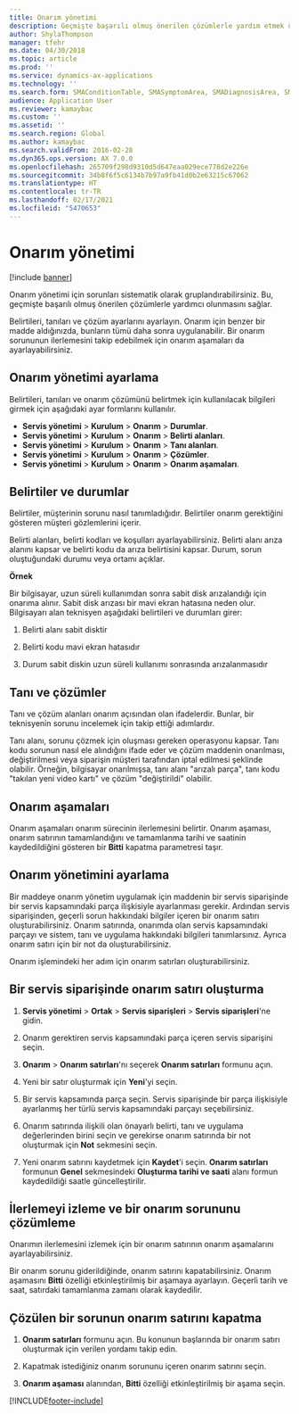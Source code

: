 ```yaml
---
title: Onarım yönetimi
description: Geçmişte başarılı olmuş önerilen çözümlerle yardım etmek üzere sorunları sistematik olarak gruplayın.
author: ShylaThompson
manager: tfehr
ms.date: 04/30/2018
ms.topic: article
ms.prod: ''
ms.service: dynamics-ax-applications
ms.technology: ''
ms.search.form: SMAConditionTable, SMASymptomArea, SMADiagnosisArea, SMAResolutionTable, SMARepairStage
audience: Application User
ms.reviewer: kamaybac
ms.custom: ''
ms.assetid: ''
ms.search.region: Global
ms.author: kamaybac
ms.search.validFrom: 2016-02-28
ms.dyn365.ops.version: AX 7.0.0
ms.openlocfilehash: 265709f298d9310d5d647eaa029ece778d2e226e
ms.sourcegitcommit: 34b8f6f5c6134b7b97a9fb41d0b2e63215c67062
ms.translationtype: HT
ms.contentlocale: tr-TR
ms.lasthandoff: 02/17/2021
ms.locfileid: "5470653"
---
```

# <a name="repair-management"></a>Onarım yönetimi       

[!include [banner](../includes/banner.md)]


Onarım yönetimi için sorunları sistematik olarak gruplandırabilirsiniz. Bu, geçmişte başarılı olmuş önerilen çözümlerle yardımcı olunmasını sağlar.

Belirtileri, tanıları ve çözüm ayarlarını ayarlayın. Onarım için benzer bir madde aldığınızda, bunların tümü daha sonra uygulanabilir. Bir onarım sorununun ilerlemesini takip edebilmek için onarım aşamaları da ayarlayabilirsiniz.

## <a name="setting-up-repair-management"></a>Onarım yönetimi ayarlama

Belirtileri, tanıları ve onarım çözümünü belirtmek için kullanılacak bilgileri girmek için aşağıdaki ayar formlarını kullanılır.

- **Servis yönetimi** \> **Kurulum** \> **Onarım** \> **Durumlar**.
- **Servis yönetimi** \> **Kurulum** \> **Onarım** \> **Belirti alanları**.
-  **Servis yönetimi** \> **Kurulum** \> **Onarım** \> **Tanı alanları**.
- **Servis yönetimi** \> **Kurulum** \> **Onarım** \> **Çözümler**.
- **Servis yönetimi** \> **Kurulum** \> **Onarım** \> **Onarım aşamaları**.

## <a name="symptoms-and-conditions"></a>Belirtiler ve durumlar

Belirtiler, müşterinin sorunu nasıl tanımladığıdır. Belirtiler onarım gerektiğini gösteren müşteri gözlemlerini içerir.

Belirti alanları, belirti kodları ve koşulları ayarlayabilirsiniz. Belirti alanı arıza alanını kapsar ve belirti kodu da arıza belirtisini kapsar. Durum, sorun oluştuğundaki durumu veya ortamı açıklar.

**Örnek**

Bir bilgisayar, uzun süreli kullanımdan sonra sabit disk arızalandığı için onarıma alınır. Sabit disk arızası bir mavi ekran hatasına neden olur. Bilgisayarı alan teknisyen aşağıdaki belirtileri ve durumları girer:

1.  Belirti alanı sabit disktir

2.  Belirti kodu mavi ekran hatasıdır

3.  Durum sabit diskin uzun süreli kullanımı sonrasında arızalanmasıdır

## <a name="diagnosis-and-resolutions"></a>Tanı ve çözümler

Tanı ve çözüm alanları onarım açısından olan ifadelerdir. Bunlar, bir teknisyenin sorunu incelemek için takip ettiği adımlardır.

Tanı alanı, sorunu çözmek için oluşması gereken operasyonu kapsar. Tanı kodu sorunun nasıl ele alındığını ifade eder ve çözüm maddenin onarılması, değiştirilmesi veya siparişin müşteri tarafından iptal edilmesi şeklinde olabilir. Örneğin, bilgisayar onarılmışsa, tanı alanı "arızalı parça", tanı kodu "takılan yeni video kartı" ve çözüm "değiştirildi" olabilir.

## <a name="repair-stages"></a>Onarım aşamaları

Onarım aşamaları onarım sürecinin ilerlemesini belirtir. Onarım aşaması, onarım satırının tamamlandığını ve tamamlanma tarihi ve saatinin kaydedildiğini gösteren bir **Bitti** kapatma parametresi taşır.

## <a name="applying-repair-management"></a>Onarım yönetimini ayarlama

Bir maddeye onarım yönetim uygulamak için maddenin bir servis siparişinde bir servis kapsamındaki parça ilişkisiyle ayarlanması gerekir. Ardından servis siparişinden, geçerli sorun hakkındaki bilgiler içeren bir onarım satırı oluşturabilirsiniz. Onarım satırında, onarımda olan servis kapsamındaki parçayı ve sistem, tanı ve uygulama hakkındaki bilgileri tanımlarsınız. Ayrıca onarım satırı için bir not da oluşturabilirsiniz.

Onarım işlemindeki her adım için onarım satırları oluşturabilirsiniz.

## <a name="create-a-repair-line-on-a-service-order"></a>Bir servis siparişinde onarım satırı oluşturma

1.  **Servis yönetimi** \> **Ortak** \> **Servis siparişleri** \> **Servis siparişleri**'ne gidin.

2.  Onarım gerektiren servis kapsamındaki parça içeren servis siparişini seçin.

3.  **Onarım** \> **Onarım satırları**'nı seçerek **Onarım satırları** formunu açın.

4.  Yeni bir satır oluşturmak için **Yeni**'yi seçin.

5.  Bir servis kapsamında parça seçin. Servis siparişinde bir parça ilişkisiyle ayarlanmış her türlü servis kapsamındaki parçayı seçebilirsiniz.

6.  Onarım satırında ilişkili olan önayarlı belirti, tanı ve uygulama değerlerinden birini seçin ve gerekirse onarım satırında bir not oluşturmak için **Not** sekmesini seçin.

7.  Yeni onarım satırını kaydetmek için **Kaydet**'i seçin. **Onarım satırları** formunun **Genel** sekmesindeki **Oluşturma tarihi ve saati** alanı formun kaydedildiği saatle güncelleştirilir.

## <a name="tracking-progress-and-resolving-a-repair-issue"></a>İlerlemeyi izleme ve bir onarım sorununu çözümleme

Onarımın ilerlemesini izlemek için bir onarım satırının onarım aşamalarını ayarlayabilirsiniz.

Bir onarım sorunu giderildiğinde, onarım satırını kapatabilirsiniz. Onarım aşamasını **Bitti** özelliği etkinleştirilmiş bir aşamaya ayarlayın. Geçerli tarih ve saat, satırdaki tamamlanma zamanı olarak kaydedilir.

## <a name="close-a-repair-line-for-a-resolved-issue"></a>Çözülen bir sorunun onarım satırını kapatma

1.  **Onarım satırları** formunu açın. Bu konunun başlarında bir onarım satırı oluşturmak için verilen yordamı takip edin.

2.  Kapatmak istediğiniz onarım sorununu içeren onarım satırını seçin.

3.  **Onarım aşaması** alanından, **Bitti** özelliği etkinleştirilmiş bir aşama seçin.

  




[!INCLUDE[footer-include](../../includes/footer-banner.md)]